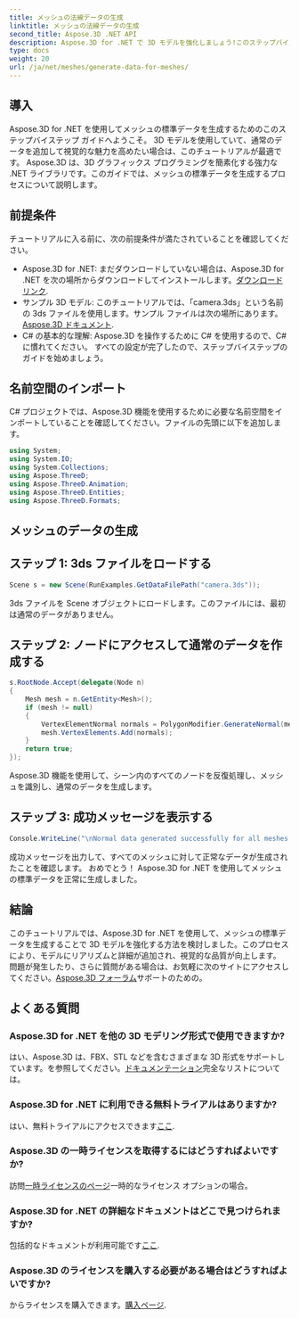 ```yaml
---
title: メッシュの法線データの生成
linktitle: メッシュの法線データの生成
second_title: Aspose.3D .NET API
description: Aspose.3D for .NET で 3D モデルを強化しましょう!このステップバイステップのガイドでは、メッシュの法線データを生成する方法を学習します。リアリズムとシンプルさが融合します。
type: docs
weight: 20
url: /ja/net/meshes/generate-data-for-meshes/
---
```

## 導入
Aspose.3D for .NET を使用してメッシュの標準データを生成するためのこのステップバイステップ ガイドへようこそ。 3D モデルを使用していて、通常のデータを追加して視覚的な魅力を高めたい場合は、このチュートリアルが最適です。 Aspose.3D は、3D グラフィックス プログラミングを簡素化する強力な .NET ライブラリです。このガイドでは、メッシュの標準データを生成するプロセスについて説明します。
## 前提条件
チュートリアルに入る前に、次の前提条件が満たされていることを確認してください。
-  Aspose.3D for .NET: まだダウンロードしていない場合は、Aspose.3D for .NET を次の場所からダウンロードしてインストールします。[ダウンロードリンク](https://releases.aspose.com/3d/net/).
- サンプル 3D モデル: このチュートリアルでは、「camera.3ds」という名前の 3ds ファイルを使用します。サンプル ファイルは次の場所にあります。[Aspose.3D ドキュメント](https://reference.aspose.com/3d/net/).
- C# の基本的な理解: Aspose.3D を操作するために C# を使用するので、C# に慣れてください。
すべての設定が完了したので、ステップバイステップのガイドを始めましょう。
## 名前空間のインポート
C# プロジェクトでは、Aspose.3D 機能を使用するために必要な名前空間をインポートしていることを確認してください。ファイルの先頭に以下を追加します。
```csharp
using System;
using System.IO;
using System.Collections;
using Aspose.ThreeD;
using Aspose.ThreeD.Animation;
using Aspose.ThreeD.Entities;
using Aspose.ThreeD.Formats;
```
## メッシュのデータの生成
## ステップ 1: 3ds ファイルをロードする
```csharp
Scene s = new Scene(RunExamples.GetDataFilePath("camera.3ds"));
```
3ds ファイルを Scene オブジェクトにロードします。このファイルには、最初は通常のデータがありません。
## ステップ 2: ノードにアクセスして通常のデータを作成する
```csharp
s.RootNode.Accept(delegate(Node n)
{
    Mesh mesh = n.GetEntity<Mesh>();
    if (mesh != null)
    {
        VertexElementNormal normals = PolygonModifier.GenerateNormal(mesh);
        mesh.VertexElements.Add(normals);
    }
    return true;
});
```
Aspose.3D 機能を使用して、シーン内のすべてのノードを反復処理し、メッシュを識別し、通常のデータを生成します。
## ステップ 3: 成功メッセージを表示する
```csharp
Console.WriteLine("\nNormal data generated successfully for all meshes.");
```
成功メッセージを出力して、すべてのメッシュに対して正常なデータが生成されたことを確認します。
おめでとう！ Aspose.3D for .NET を使用してメッシュの標準データを正常に生成しました。
## 結論
このチュートリアルでは、Aspose.3D for .NET を使用して、メッシュの標準データを生成することで 3D モデルを強化する方法を検討しました。このプロセスにより、モデルにリアリズムと詳細が追加され、視覚的な品質が向上します。
問題が発生したり、さらに質問がある場合は、お気軽に次のサイトにアクセスしてください。[Aspose.3D フォーラム](https://forum.aspose.com/c/3d/18)サポートのための。
## よくある質問
### Aspose.3D for .NET を他の 3D モデリング形式で使用できますか?
はい、Aspose.3D は、FBX、STL などを含むさまざまな 3D 形式をサポートしています。を参照してください。[ドキュメンテーション](https://reference.aspose.com/3d/net/)完全なリストについては。
### Aspose.3D for .NET に利用できる無料トライアルはありますか?
はい、無料トライアルにアクセスできます[ここ](https://releases.aspose.com/).
### Aspose.3D の一時ライセンスを取得するにはどうすればよいですか?
訪問[一時ライセンスのページ](https://purchase.aspose.com/temporary-license/)一時的なライセンス オプションの場合。
### Aspose.3D for .NET の詳細なドキュメントはどこで見つけられますか?
包括的なドキュメントが利用可能です[ここ](https://reference.aspose.com/3d/net/).
### Aspose.3D のライセンスを購入する必要がある場合はどうすればよいですか?
からライセンスを購入できます。[購入ページ](https://purchase.aspose.com/buy).
